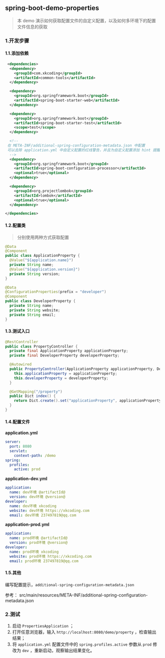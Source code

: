 ## spring-boot-demo-properties

> 本 demo 演示如何获取配置文件的自定义配置，以及如何多环境下的配置文件信息的获取

### 1.开发步骤
#### 1.1.添加依赖

```xml
 <dependencies>
  <dependency>
    <groupId>com.xkcoding</groupId>
    <artifactId>common-tools</artifactId>
  </dependency>

  <dependency>
    <groupId>org.springframework.boot</groupId>
    <artifactId>spring-boot-starter-web</artifactId>
  </dependency>

  <dependency>
    <groupId>org.springframework.boot</groupId>
    <artifactId>spring-boot-starter-test</artifactId>
    <scope>test</scope>
  </dependency>

  <!--
 在 META-INF/additional-spring-configuration-metadata.json 中配置
 可以去除 application.yml 中自定义配置的红线警告，并且为自定义配置添加 hint 提醒
  -->
  <dependency>
    <groupId>org.springframework.boot</groupId>
    <artifactId>spring-boot-configuration-processor</artifactId>
    <optional>true</optional>
  </dependency>

  <dependency>
    <groupId>org.projectlombok</groupId>
    <artifactId>lombok</artifactId>
    <optional>true</optional>
  </dependency>

</dependencies>
```

#### 1.2.配置类

> 分别使用两种方式获取配置

```java
@Data
@Component
public class ApplicationProperty {
  @Value("${application.name}")
  private String name;
  @Value("${application.version}")
  private String version;
}

@Data
@ConfigurationProperties(prefix = "developer")
@Component
public class DeveloperProperty {
  private String name;
  private String website;
  private String email;
}
```

#### 1.3.测试入口

```java
@RestController
public class PropertyController {
  private final ApplicationProperty applicationProperty;
  private final DeveloperProperty developerProperty;

  @Autowired
  public PropertyController(ApplicationProperty applicationProperty, DeveloperProperty developerProperty) {
    this.applicationProperty = applicationProperty;
    this.developerProperty = developerProperty;
  }

  @GetMapping("/property")
  public Dict index() {
    return Dict.create().set("applicationProperty", applicationProperty).set("developerProperty", developerProperty);
  }
}
```

#### 1.4.配置文件
**application.yml**
```yml
server:
  port: 8080
  servlet:
    context-path: /demo
spring:
  profiles:
    active: prod
```
**application-dev.yml**
```yml
application:
  name: dev环境 @artifactId@
  version: dev环境 @version@
developer:
  name: dev环境 xkcoding
  website: dev环境 https://xkcoding.com
  email: dev环境 237497819@qq.com
```
**application-prod.yml**
```yml
application:
  name: prod环境 @artifactId@
  version: prod环境 @version@
developer:
  name: prod环境 xkcoding
  website: prod环境 https://xkcoding.com
  email: prod环境 237497819@qq.com
```

#### 1.5.其他

编写配置提示，`additional-spring-configuration-metadata.json`

参考： src/main/resources/META-INF/additional-spring-configuration-metadata.json

### 2.测试

1. 启动 `PropertiesApplication` ；
2. 打开任意浏览器，输入 `http://localhost:8080/demo/property` ，检查输出结果；
3. 将 `application.yml` 配置文件中的 `spring.profiles.active` 参数从 `prod` 修改为 `dev` ，重新启动，观察输出结果变化。
